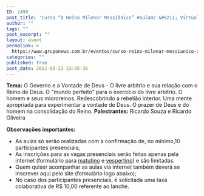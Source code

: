 ```yaml
---
ID: 2490
post_title: 'Curso “O Reino Milenar Messiânico” #aula02 &#8211; Virtual'
author: ""
tags: ""
post_excerpt: ""
layout: event
permalink: >
  https://www.gruponews.com.br/eventos/curso-reino-milenar-messianico-aula02-virtual
categories: ""
published: true
post_date: 2012-05-23 23:45:36
---
```

<strong>Tema:</strong> O Governo e a Vontade de Deus - O livre arbítrio e sua relação com o Reino de Deus. O "mundo perfeito" para o exercício do livre arbítrio. O homem e seus microreinos. Redescobrindo a rebelião interior. Uma mente apropriada para experimentar a vontade de Deus. O prazer de Deus e do homem na consolidação do Reino.
<strong>Palestrantes:</strong> Ricardo Souza e Ricardo Oliveira

<strong>Observações importantes:</strong>
- As aulas só serão realizadas com a confirmação de, no mínimo,10 participantes presenciais;
- As inscrições para as vagas presenciais serão feitas apenas pela internet (formulário para <a title="Curso “O Reino Milenar Messiânico” #aula02 – Matutino" href="http://www.gruponews.com.br/eventos/curso-reino-milenar-messianico-aula02-matutino">matutino</a> e <a title="Curso “O Reino Milenar Messiânico” #aula02 – Vespertino" href="http://www.gruponews.com.br/eventos/curso-reino-milenar-messianico-aula02-vespertino">vespertino</a>) e são limitadas.
- Quem quiser acompanhar as aulas via internet também deverá se inscrever aqui pelo site (formulário logo abaixo);
- No caso dos participantes presenciais, é solicitada uma taxa colaborativa de R$ 10,00 referente ao lanche.